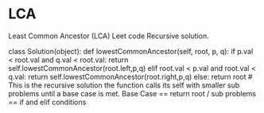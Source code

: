 # LCA
Least Common Ancestor (LCA) Leet code Recursive solution. 


class Solution(object):
    def lowestCommonAncestor(self, root, p, q):
        if p.val < root.val and q.val < root.val:
            return self.lowestCommonAncestor(root.left,p,q)
        elif root.val < p.val and root.val < q.val:
            return self.lowestCommonAncestor(root.right,p,q)
        else:
            return root
        # This is the recursive solution the function calls its self with smaller sub problems until a base case is met. Base Case == return root / sub problems == if and elif conditions
